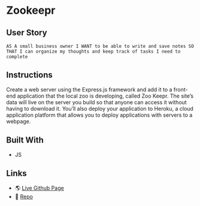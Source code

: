 # Zookeepr

## User Story
`AS A small business owner
I WANT to be able to write and save notes
SO THAT I can organize my thoughts and keep track of tasks I need to complete`

## Instructions
Create a web server using the Express.js framework and add it to a front-end application that the local zoo is developing, called Zoo Keepr. The site’s data will live on the server you build so that anyone can access it without having to download it. You’ll also deploy your application to Heroku, a cloud application platform that allows you to deploy applications with servers to a webpage.

## Built With
* JS

## Links
* 🌎 [Live Github Page](https://git.heroku.com/murmuring-bastion-49339.git/)
* 💾 [Repo](https://github.com/gallolopez1/zookeepr/)
